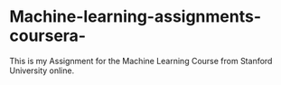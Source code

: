 # Machine-learning-assignments-coursera-
This is my Assignment for the Machine Learning Course from Stanford University online.
